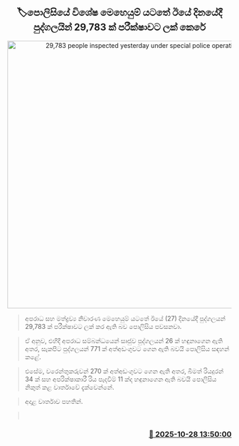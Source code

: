 <p align='center'><b><h2 align='center' title='29,783 people inspected yesterday under special police operations'>🏷පොලිසියේ විශේෂ මෙහෙයුම් යටතේ ඊ​යේ දිනයේදී පුද්ගලයින් 29,783 ක් පරීක්ෂාවට ලක් කෙරේ</h2></b></p>
<p align='center'><img src='https://helakuru.sgp1.cdn.digitaloceanspaces.com/esana/images/lib/srilanka-police[1].jpg' width='600' alt='29,783 people inspected yesterday under special police operations'></p>

> අපරාධ සහ මත්ද්‍රව්‍ය නිවාරණ මෙහෙයුම් යටතේ ඊයේ (27) දිනයේදී පුද්ගලයන් 29,783 ක් පරීක්ෂාවට ලක් කර ඇති බව පොලිසිය පවසනවා.

> ඒ අනුව, එහිදී අපරාධ සම්බන්ධයෙන් සෘජුව පුද්ගලයන් 26 ක් හඳුනාගෙන ඇති අතර, සැකපිට පුද්ගලයන් 771 ක් අත්අඩංගුවට ගෙන ඇති බවයි පොලිසිය සඳහන් කළේ.

> එසේම, වරෙන්තුකරුවන් 270 ක් අත්අඩංගුවට ගෙන ඇති අතර, බීමත් රියදුරන් 34 ක් සහ අපරික්ෂාකාරී රිය පැදවීම් 11 ක්ද හඳුනාගෙන ඇති බවයි පොලිසිය නිකුත් කළ වාර්තාවේ දැක්වෙන්නේ.

> අදාළ වාර්තාව පහතින්.

>  



<h3 align='right'><a href='https://www.helakuru.lk/esana/p/114860/'>📅 2025-10-28 13:50:00</a></h3>

